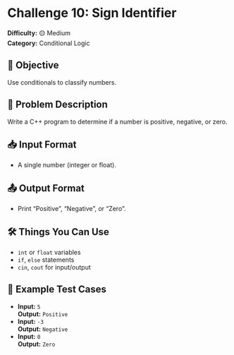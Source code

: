 # Challenge 10: Sign Identifier

**Difficulty:** 🟡 Medium  
**Category:** Conditional Logic

## 🧠 Objective
Use conditionals to classify numbers.

## 📝 Problem Description
Write a C++ program to determine if a number is positive, negative, or zero.

## 📥 Input Format
- A single number (integer or float).

## 📤 Output Format
- Print “Positive”, “Negative”, or “Zero”.

## 🛠️ Things You Can Use
- `int` or `float` variables
- `if`, `else` statements
- `cin`, `cout` for input/output

## 🧪 Example Test Cases
- **Input:** `5`  
  **Output:** `Positive`
- **Input:** `-3`  
  **Output:** `Negative`
- **Input:** `0`  
  **Output:** `Zero`